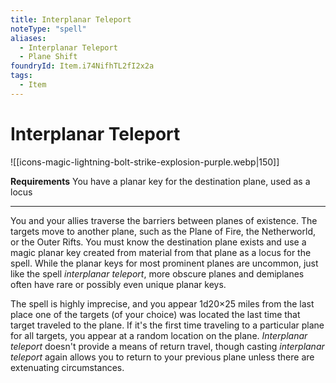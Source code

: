 ```yaml
---
title: Interplanar Teleport
noteType: "spell"
aliases:
  - Interplanar Teleport
  - Plane Shift
foundryId: Item.i74NifhTL2fI2x2a
tags:
  - Item
---
```


# Interplanar Teleport
![[icons-magic-lightning-bolt-strike-explosion-purple.webp|150]]

**Requirements** You have a planar key for the destination plane, used as a locus

* * *

You and your allies traverse the barriers between planes of existence. The targets move to another plane, such as the Plane of Fire, the Netherworld, or the Outer Rifts. You must know the destination plane exists and use a magic planar key created from material from that plane as a locus for the spell. While the planar keys for most prominent planes are uncommon, just like the spell _interplanar teleport_, more obscure planes and demiplanes often have rare or possibly even unique planar keys.

The spell is highly imprecise, and you appear 1d20×25 miles from the last place one of the targets (of your choice) was located the last time that target traveled to the plane. If it's the first time traveling to a particular plane for all targets, you appear at a random location on the plane. _Interplanar teleport_ doesn't provide a means of return travel, though casting _interplanar teleport_ again allows you to return to your previous plane unless there are extenuating circumstances.
